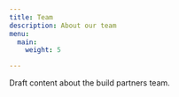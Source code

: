 ```yaml
---
title: Team
description: About our team
menu:
  main:
    weight: 5

---
```

Draft content about the build partners team.